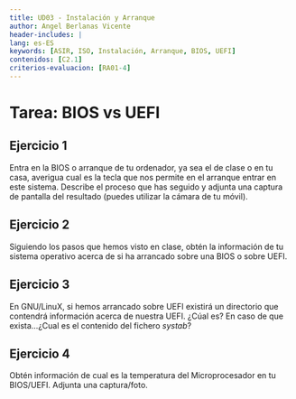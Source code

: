 ```yaml
---
title: UD03 - Instalación y Arranque
author: Angel Berlanas Vicente
header-includes: |
lang: es-ES
keywords: [ASIR, ISO, Instalación, Arranque, BIOS, UEFI]
contenidos: [C2.1]
criterios-evaluacion: [RA01-4]
---
```


# Tarea: BIOS vs UEFI

## Ejercicio 1

Entra en la BIOS o arranque de tu ordenador, ya sea el de clase o en tu casa, averigua cual es la tecla que nos permite en el arranque entrar en este sistema. Describe el proceso que has seguido y adjunta una captura de pantalla del resultado (puedes utilizar la cámara de tu móvil).

## Ejercicio 2

Siguiendo los pasos que hemos visto en clase, obtén la información de tu sistema operativo acerca de si ha arrancado sobre una BIOS o sobre UEFI.

## Ejercicio 3

En GNU/LinuX, si hemos arrancado sobre UEFI existirá un directorio que contendrá información acerca de nuestra UEFI. ¿Cúal es? En caso de que exista...¿Cual es el contenido del fichero *systab*?

## Ejercicio 4

Obtén información de cual es la temperatura del Microprocesador en tu BIOS/UEFI. Adjunta una captura/foto.
